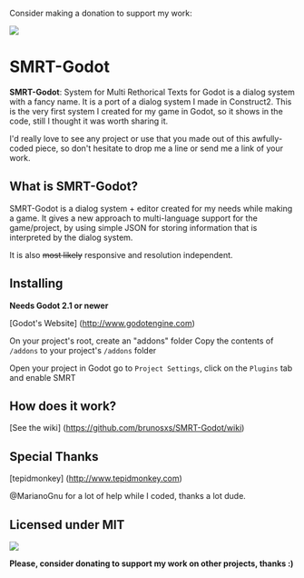 Consider making a donation to support my work:

[![](https://www.paypalobjects.com/en_US/i/btn/btn_donateCC_LG.gif)](https://www.paypal.com/cgi-bin/webscr?cmd=_s-xclick&hosted_button_id=E8MZDXACW43A2)


# SMRT-Godot

**SMRT-Godot**: System for Multi Rethorical Texts for Godot is a dialog system with a fancy name.
It is a port of a dialog system I made in Construct2.
This is the very first system I created for my game in Godot, so it shows in the code, still I thought it was worth sharing it.

I'd really love to see any project or use that you made out of this awfully-coded piece, so don't hesitate to drop me a line or send me a link of your work.

## What is SMRT-Godot?

SMRT-Godot is a dialog system + editor created for my needs while making a game. It gives a new approach to multi-language support for the game/project, by using simple JSON for storing information that is interpreted by the dialog system. 

It is also ~~most likely~~ responsive and resolution independent.

## Installing

**Needs Godot 2.1 or newer**

[Godot's Website]
(http://www.godotengine.com)

On your project's root, create an "addons" folder
Copy the contents of `/addons` to your project's `/addons` folder

Open your project in Godot go to `Project Settings`, click on the `Plugins` tab and enable SMRT

## How does it work?

[See the wiki]
(https://github.com/brunosxs/SMRT-Godot/wiki)

## Special Thanks

[tepidmonkey]
(http://www.tepidmonkey.com)

@MarianoGnu for a lot of help while I coded, thanks a lot dude.

## Licensed under MIT

[![](https://www.paypalobjects.com/en_US/i/btn/btn_donateCC_LG.gif)](https://www.paypal.com/cgi-bin/webscr?cmd=_s-xclick&hosted_button_id=E8MZDXACW43A2)


**Please, consider donating to support my work on other projects, thanks :)**
